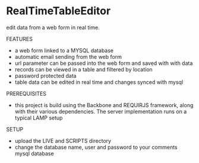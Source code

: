 # RealTimeTableEditor
edit data from a web form in real time. 

FEATURES
 - a web form linked to a MYSQL database
 - automatic email sending from the web form
 - url parameter can be passed into the web form and saved with with data
 - records can be viewed in a table and filtered by location
 - password protected data
 - table data can be edited in real time and changes synced with mysql
 
PREREQUISITES
 - this project is build using the Backbone and REQUIRJS framework, along with their various dependencies. The server implementation runs on a typical LAMP setup


SETUP
 - upload the LIVE and SCRIPTS directory
 - change the database name, user and password to your comments mysql database
